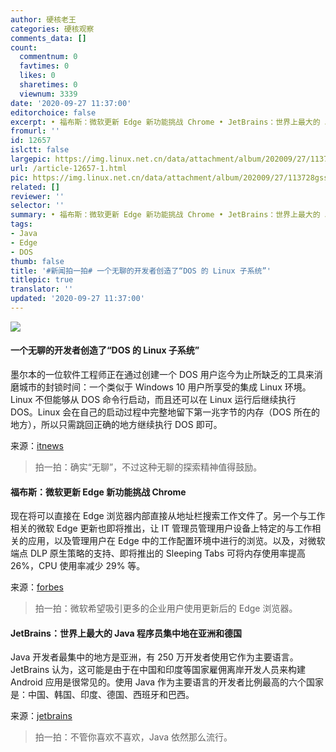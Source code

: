 ```yaml
---
author: 硬核老王
categories: 硬核观察
comments_data: []
count:
  commentnum: 0
  favtimes: 0
  likes: 0
  sharetimes: 0
  viewnum: 3339
date: '2020-09-27 11:37:00'
editorchoice: false
excerpt: • 福布斯：微软更新 Edge 新功能挑战 Chrome • JetBrains：世界上最大的 Java 程序员集中地在亚洲和德国
fromurl: ''
id: 12657
islctt: false
largepic: https://img.linux.net.cn/data/attachment/album/202009/27/113728gss04253293seeer.jpg
url: /article-12657-1.html
pic: https://img.linux.net.cn/data/attachment/album/202009/27/113728gss04253293seeer.jpg.thumb.jpg
related: []
reviewer: ''
selector: ''
summary: • 福布斯：微软更新 Edge 新功能挑战 Chrome • JetBrains：世界上最大的 Java 程序员集中地在亚洲和德国
tags:
- Java
- Edge
- DOS
thumb: false
title: '#新闻拍一拍# 一个无聊的开发者创造了“DOS 的 Linux 子系统”'
titlepic: true
translator: ''
updated: '2020-09-27 11:37:00'
---
```


![](/data/attachment/album/202009/27/113728gss04253293seeer.jpg)


#### 一个无聊的开发者创造了“DOS 的 Linux 子系统”


墨尔本的一位软件工程师正在通过创建一个 DOS 用户迄今为止所缺乏的工具来消磨城市的封锁时间：一个类似于 Windows 10 用户所享受的集成 Linux 环境。Linux 不但能够从 DOS 命令行启动，而且还可以在 Linux 运行后继续执行 DOS。Linux 会在自己的启动过程中完整地留下第一兆字节的内存（DOS 所在的地方），所以只需跳回正确的地方继续执行 DOS 即可。


来源：[itnews](https://www.itnews.com.au/news/dos-subsystem-for-linux-breaks-cover-553747)



> 
> 拍一拍：确实“无聊”，不过这种无聊的探索精神值得鼓励。
> 
> 
> 


#### 福布斯：微软更新 Edge 新功能挑战 Chrome


现在将可以直接在 Edge 浏览器内部直接从地址栏搜索工作文件了。另一个与工作相关的微软 Edge 更新也即将推出，让 IT 管理员管理用户设备上特定的与工作相关的应用，以及管理用户在 Edge 中的工作配置环境中进行的浏览。以及，对微软端点 DLP 原生策略的支持、即将推出的 Sleeping Tabs 可将内存使用率提高 26%，CPU 使用率减少 29% 等。


来源：[forbes](https://www.forbes.com/sites/kateoflahertyuk/2020/09/26/microsoft-updates-edge-with-a-set-of-stellar-new-features-to-beat-chrome/)



> 
> 拍一拍：微软希望吸引更多的企业用户使用更新后的 Edge 浏览器。
> 
> 
> 


#### JetBrains：世界上最大的 Java 程序员集中地在亚洲和德国


Java 开发者最集中的地方是亚洲，有 250 万开发者使用它作为主要语言。JetBrains 认为，这可能是由于在中国和印度等国家雇佣离岸开发人员来构建 Android 应用是很常见的。使用 Java 作为主要语言的开发者比例最高的六个国家是：中国、韩国、印度、德国、西班牙和巴西。


来源：[jetbrains](https://blog.jetbrains.com/idea/2020/09/a-picture-of-java-in-2020/)



> 
> 拍一拍：不管你喜欢不喜欢，Java 依然那么流行。
> 
> 
>